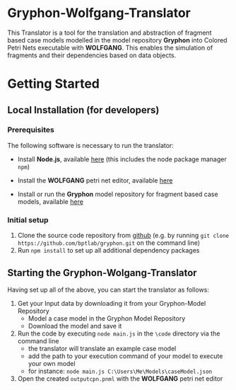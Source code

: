 Gryphon-Wolfgang-Translator
===========================

This Translator is a tool for the translation and abstraction of fragment based case models modelled in the model repository **Gryphon** into Colored Petri Nets executable with **WOLFGANG**. This enables the simulation of fragments and their dependencies based on data objects.

Getting Started
===============

Local Installation (for developers)
-----------------------------------

### Prerequisites

The following software is necessary to run the translator:

-   Install **Node.js**, available
    [here](https://nodejs.org/en/download/) (this includes the node
    package manager `npm`)
    
-   Install the **WOLFGANG** petri net editor, available 
    [here](https://github.com/iig-uni-freiburg/WOLFGANG.git)
   
-   Install or run the **Gryphon** model repository for fragment based case models,
    available [here](https://github.com/bptlab/gryphon)

### Initial setup

1.  Clone the source code repository from
    [github](http://github.com/bptlab/gryphon) (e.g. by running
    `git clone https://github.com/bptlab/gryphon.git` on the command
    line)
2.  Run `npm install` to set up all additional dependency packages

Starting the Gryphon-Wolgang-Translator
-----------------------------------

Having set up all of the above, you can start the translator as follows:

1. Get your Input data by downloading it from your Gryphon-Model Repository
    - Model a case model in the Gryphon Model Repository
    - Download the model and save it
2. Run the code by executing `node main.js` in the `\code` directory via the command line
    - the translator will translate an example case model
    - add the path to your execution command of your model to execute your own model
    - for instance: `node main.js C:\Users\Me\Models\caseModel.json`
3. Open the created `outputcpn.pnml` with the **WOLFGANG** petri net editor
